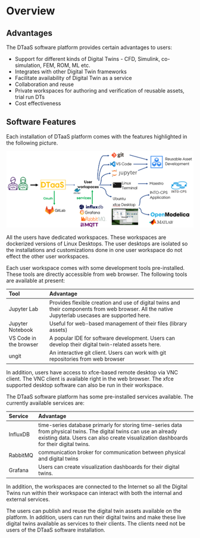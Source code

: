 # Overview

## Advantages

The DTaaS software platform provides certain advantages to users:

* Support for different kinds of Digital Twins - CFD, Simulink, co-simulation, FEM, ROM, ML etc.
* Integrates with other Digital Twin frameworks
* Facilitate availability of Digital Twin as a service
* Collaboration and reuse
* Private workspaces for authoring and verification of reusable assets, trial run DTs
* Cost effectiveness

## Software Features

Each installation of DTaaS platform comes with the features highlighted in the following picture.

![Features](current-status.png)

All the users have dedicated workspaces. These workspaces are dockerized versions of Linux Desktops. The user desktops are isolated so the installations and customizations done in one user workspace do not effect the other user workspaces.

Each user workspace comes with some development tools pre-installed. These tools are directly accessible from web browser. The following tools are available at present:

| Tool | Advantage |
|:---|:---|
| Jupyter Lab | Provides flexible creation and use of digital twins and their components from web browser. All the native Jupyterlab usecases are supported here. |
| Jupyter Notebook | Useful for web-based management of their files (library assets) |
| VS Code in the browser | A popular IDE for software development. Users can develop their digital twin-related assets here. |
| ungit | An interactive git client. Users can work with git repositories from web browser |


In addition, users have access to xfce-based remote desktop via VNC client. The VNC client is available right in the web browser. The xfce supported desktop software can also be run in their workspace.

The DTaaS software platform has some pre-installed services available. The currently available services are:

| Service | Advantage |
|:---|:---|
| InfluxDB | time-series database primarly for storing time-series data from physical twins. The digital twins can use an already existing data. Users can also create visualization dashboards for their digital twins. |
| RabbitMQ | communication broker for communication between physical and digital twins |
| Grafana | Users can create visualization dashboards for their digital twins. |

In addition, the workspaces are connected to the Internet so all the Digital Twins run within their workspace can interact with both the internal and external services.

The users can publish and reuse the digital twin assets available on the platform. In addition, users can run their digital twins and make these live digital twins available as services to their clients. The clients need not be users of the DTaaS software installation.
